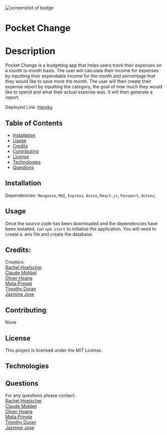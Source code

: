 ![screenshot of badge](https://img.shields.io/badge/license-MIT-blue.svg)

# Pocket Change

# Description
Pocket Change is a budgeting app that helps users track their expenses on a month to month basis. The user will calculate their income for expenses by inputting their expendable income for the month and percentage that they would like to save more the month. The user will then create their expense report by inputting the category, the goal of how much they would like to spend and what their actual expense was. It will then generate a report. 

Deployed Link: <a href=”https://pocket-changee.herokuapp.com/”>Heroku</a>

## Table of Contents

* [Installation](#installation)
* [Usage](#usage)
* [Credits](#credits)
* [Contributing](#contributing)
* [License](#license)
* [Technologies](#technologies)
* [Questions](#questions)

## Installation

Dependencies:
`Mongoose`, `MUI`, `Express`, `Axios`, `React.js`, `Passport`, `dotenv`, 

## Usage

Once the source code has been downloaded and the dependencies have been installed, run `npm start` to initialize the application. You will need to create a .env file and create the database.

## Credits:
Creators: <br>
<a href=”www.github.com/me0wmerz”>Rachel Hoelscher</a><br>
<a href=”www.github.com/cmokbel1”>Claude Mokbel</a><br>
<a href=”www.github.com/LohasOT”>Oliver Hoang</a><br>
<a href=”www.github.com/pringle97”>Malia Pringle</a><br>
<a href=”www.github.com/timduran”>Timothy Duran</a><br>
<a href=”www.github.com/jazminejose”>Jazmine Jose</a>

## Contributing

None

## License

This project is licensed under the MIT License.

## Technologies

## Questions

For any questions please contact:<br>
<a href=”www.github.com/me0wmerz”>Rachel Hoelscher</a><br>
<a href=”www.github.com/cmokbel1”>Claude Mokbel</a><br>
<a href=”www.github.com/LohasOt”>Oliver Hoang</a><br>
<a href=”www.github.com/pringle97”>Malia Pringle</a><br>
<a href=”www.github.com/timduran”>Timothy Duran</a><br>
<a href=”www.github.com/jazminejose”>Jazmine Jose</a> 
